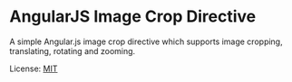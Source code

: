 AngularJS Image Crop Directive
===============

A simple Angular.js image crop directive which supports image cropping, translating, rotating and zooming.

License: [MIT](http://www.opensource.org/licenses/mit-license.php)